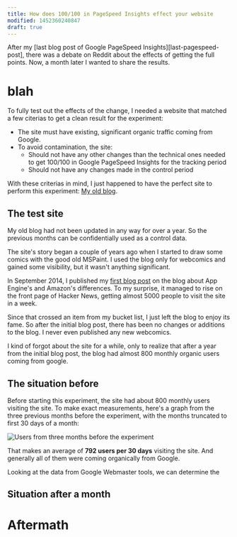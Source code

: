 ```yaml
---
title: How does 100/100 in PageSpeed Insights effect your website
modified: 1452360240847
draft: true
---
```


After my [last blog post of Google PageSpeed Insights][last-pagespeed-post],
there was a debate on Reddit about the effects of getting the full points. Now,
a month later I wanted to share the results.

# blah

To fully test out the effects of the change, I needed a website that matched a
few citerias to get a clean result for the experiment:

* The site must have existing, significant organic traffic coming from Google.
* To avoid contamination, the site:
  * Should not have any other changes than the technical ones needed to get
    100/100 in Google PageSpeed Insights for the tracking period
  * Should not have any changes made in the control period

With these criterias in mind, I just happened to have the perfect site to
perform this experiment: [My old blog][putrats].

## The test site

My old blog had not been updated in any way for over a year. So the previous
months can be confidentially used as a control data.

The site's story began a couple of years ago when I started to draw some comics
with the good old MSPaint. I used the blog only for webcomics and gained some
visibility, but it wasn't anything significant.

In September 2014, I published my [first blog post][putrats-blogpost] on the
blog about App Engine's and Amazon's differences. To my surprise, it managed to
rise on the front page of Hacker News, getting almost 5000 people to visit the
site in a week.

Since that crossed an item from my bucket list, I just left the blog to enjoy
its fame. So after the initial blog post, there has been no changes or additions
to the blog. I never even published any new webcomics.

I kind of forgot about the site for a while, only to realize that after a year
from the initial blog post, the blog had almost 800 monthly organic users coming
from google.

## The situation before

Before starting this experiment, the site had about 800 monthly users visiting
the site. To make exact measurements, here's a graph from the three previous
months before the experiment, with the months truncated to first 30 days of a
month:

![Users from three months before the experiment][users-before-experiment]

That makes an average of **792 users per 30 days** visiting the site. And
generally all of them were coming organically from Google.

Looking at the data from Google Webmaster tools, we can determine the 

## Situation after a month

# Aftermath

[google-pagespeed]:https://developers.google.com/speed/pagespeed/insights/
[putrats]:http://putrats.com/
[putrats-blogpost]:http://putrats.com/blog/1
[users-before-experiment]:/images/users-before-experiment.svg
